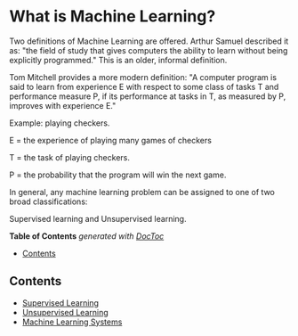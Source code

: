 # What is Machine Learning?

Two definitions of Machine Learning are offered. Arthur Samuel described it as: "the field of study that gives computers the ability to learn without being explicitly programmed." This is an older, informal definition.

Tom Mitchell provides a more modern definition: "A computer program is said to learn from experience E with respect to some class of tasks T and performance measure P, if its performance at tasks in T, as measured by P, improves with experience E."

Example: playing checkers.

E = the experience of playing many games of checkers

T = the task of playing checkers.

P = the probability that the program will win the next game.

In general, any machine learning problem can be assigned to one of two broad classifications:

Supervised learning and Unsupervised learning.

<!-- START doctoc generated TOC please keep comment here to allow auto update -->
<!-- DON'T EDIT THIS SECTION, INSTEAD RE-RUN doctoc TO UPDATE -->
**Table of Contents**  *generated with [DocToc](https://github.com/thlorenz/doctoc)*

- [Contents](#contents)

<!-- END doctoc generated TOC please keep comment here to allow auto update -->

## Contents

- [Supervised Learning](https://github.com/rmolinamir/machine-learning-notes/tree/main/docs/1-supervised-learning#supervised-learning)
- [Unsupervised Learning](https://github.com/rmolinamir/machine-learning-notes/tree/main/docs/2-unsupervised-learning#unsupervised-learning)
- [Machine Learning Systems](https://github.com/rmolinamir/machine-learning-notes/tree/main/docs/3-machine-learning-systems#machine-learning-systems)

